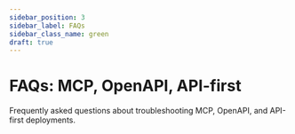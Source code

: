 ```yaml
---
sidebar_position: 3
sidebar_label: FAQs
sidebar_class_name: green
draft: true
---
```


# FAQs: MCP, OpenAPI, API-first

Frequently asked questions about troubleshooting MCP, OpenAPI, and API-first deployments.
